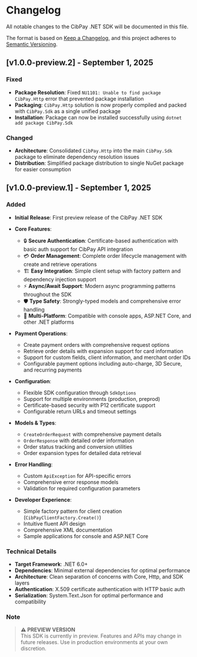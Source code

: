 # Changelog

All notable changes to the CibPay .NET SDK will be documented in this file.

The format is based on [Keep a Changelog](https://keepachangelog.com/en/1.0.0/), and this project adheres to [Semantic Versioning](https://semver.org/spec/v2.0.0.html).

## [v1.0.0-preview.2] - September 1, 2025

### Fixed
- **Package Resolution**: Fixed `NU1101: Unable to find package CibPay.Http` error that prevented package installation
- **Packaging**: `CibPay.Http` solution is now properly compiled and packed with `CibPay.Sdk` as a single unified package
- **Installation**: Package can now be installed successfully using `dotnet add package CibPay.Sdk`

### Changed
- **Architecture**: Consolidated `CibPay.Http` into the main `CibPay.Sdk` package to eliminate dependency resolution issues
- **Distribution**: Simplified package distribution to single NuGet package for easier consumption

## [v1.0.0-preview.1] - September 1, 2025

### Added
- **Initial Release**: First preview release of the CibPay .NET SDK
- **Core Features**: 
  - 🔒 **Secure Authentication**: Certificate-based authentication with basic auth support for CibPay API integration
  - 💳 **Order Management**: Complete order lifecycle management with create and retrieve operations
  - 🏗️ **Easy Integration**: Simple client setup with factory pattern and dependency injection support
  - ⚡ **Async/Await Support**: Modern async programming patterns throughout the SDK
  - 🛡️ **Type Safety**: Strongly-typed models and comprehensive error handling
  - 📱 **Multi-Platform**: Compatible with console apps, ASP.NET Core, and other .NET platforms

- **Payment Operations**:
  - Create payment orders with comprehensive request options
  - Retrieve order details with expansion support for card information
  - Support for custom fields, client information, and merchant order IDs
  - Configurable payment options including auto-charge, 3D Secure, and recurring payments

- **Configuration**:
  - Flexible SDK configuration through `SdkOptions`
  - Support for multiple environments (production, preprod)
  - Certificate-based security with P12 certificate support
  - Configurable return URLs and timeout settings

- **Models & Types**:
  - `CreateOrderRequest` with comprehensive payment details
  - `OrderResponse` with detailed order information
  - Order status tracking and conversion utilities
  - Order expansion types for detailed data retrieval

- **Error Handling**:
  - Custom `ApiException` for API-specific errors
  - Comprehensive error response models
  - Validation for required configuration parameters

- **Developer Experience**:
  - Simple factory pattern for client creation (`CibPayClientFactory.Create()`)
  - Intuitive fluent API design
  - Comprehensive XML documentation
  - Sample applications for console and ASP.NET Core

### Technical Details
- **Target Framework**: .NET 6.0+
- **Dependencies**: Minimal external dependencies for optimal performance
- **Architecture**: Clean separation of concerns with Core, Http, and SDK layers
- **Authentication**: X.509 certificate authentication with HTTP basic auth
- **Serialization**: System.Text.Json for optimal performance and compatibility

### Note
> **⚠️ PREVIEW VERSION**  
> This SDK is currently in preview. Features and APIs may change in future releases. Use in production environments at your own discretion.
